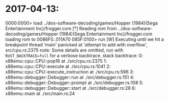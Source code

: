 # 2017-04-13:

0000:0000> load ../dos-software-decoding/games/Hopper (1984)(Sega Entertainment Inc)/frogger.com
[*] Reading rom from ../dos-software-decoding/games/Hopper (1984)(Sega Entertainment Inc)/frogger.com
loading rom to 0086F0..011A70
085F:0100> run
[W] Executing until we hit a breakpoint
thread 'main' panicked at 'attempt to add with overflow', src/cpu.rs:2375
note: Some details are omitted, run with `RUST_BACKTRACE=full` for a verbose backtrace.
stack backtrace:
   0: x86emu::cpu::CPU::pop16
             at ./src/cpu.rs:2375
   1: x86emu::cpu::CPU::execute
             at ./src/cpu.rs:1041
   2: x86emu::cpu::CPU::execute_instruction
             at ./src/cpu.rs:596
   3: x86emu::debugger::Debugger::run
             at ./src/debugger.rs:151
   4: x86emu::debugger::Debugger::prompt
             at ./src/debugger.rs:108
   5: x86emu::debugger::Debugger::start
             at ./src/debugger.rs:28
   6: x86emu::main
             at ./src/main.rs:24

